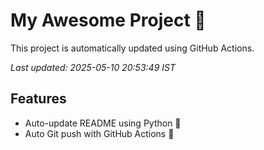 # My Awesome Project 🚀

This project is automatically updated using GitHub Actions.

_Last updated: 2025-05-10 20:53:49 IST_

## Features
- Auto-update README using Python 🐍
- Auto Git push with GitHub Actions 🤖
